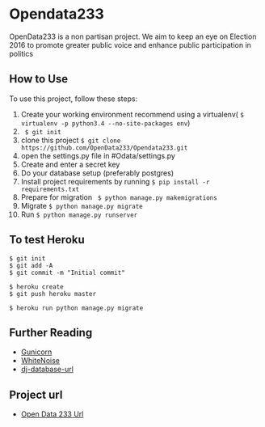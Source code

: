 # Opendata233

OpenData233 is a non partisan project. We aim to keep an eye on Election 2016 to promote greater public voice and enhance public participation in politics



## How to Use

To use this project, follow these steps:

1. Create your working environment recommend using a  virtualenv( `$ virtualenv -p python3.4 --no-site-packages env`)
2. ` $ git init`
3. clone this project ` $ git clone https://github.com/OpenData233/Opendata233.git `
4. open the settings.py file in #Odata/settings.py
5.  Create and enter a secret key
6. Do your database setup (preferably postgres)
7. Install project requirements by running `$ pip install -r requirements.txt`
8. Prepare for migration ` $ python manage.py makemigrations`
9. Migrate `$ python manage.py migrate`
10. Run `$ python manage.py runserver` 




## To test Heroku

    $ git init
    $ git add -A
    $ git commit -m "Initial commit"

    $ heroku create
    $ git push heroku master

    $ heroku run python manage.py migrate

## Further Reading

- [Gunicorn](https://warehouse.python.org/project/gunicorn/)
- [WhiteNoise](https://warehouse.python.org/project/whitenoise/)
- [dj-database-url](https://warehouse.python.org/project/dj-database-url/)

## Project url

- [Open Data 233 Url](http://www.opendata233.com/)
